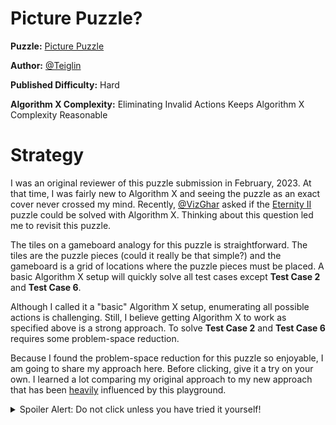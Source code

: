 # Picture Puzzle?

__Puzzle:__ [Picture Puzzle](https://www.codingame.com/training/hard/picture-puzzle)

__Author:__ [@Teiglin](https://www.codingame.com/profile/a2479be594111a93820fb21d274e6d710281544)

__Published Difficulty:__ Hard

__Algorithm X Complexity:__ Eliminating Invalid Actions Keeps Algorithm X Complexity Reasonable

# Strategy

I was an original reviewer of this puzzle submission in February, 2023. At that time, I was fairly new to Algorithm X and seeing the puzzle as an exact cover never crossed my mind. Recently, [@VizGhar](https://www.codingame.com/profile/c152bee9fe8dc90ac4f6b84505b59ebb9086993) asked if the [Eternity II](https://en.wikipedia.org/wiki/Eternity_II_puzzle) puzzle could be solved with Algorithm X. Thinking about this question led me to revisit this puzzle.

The tiles on a gameboard analogy for this puzzle is straightforward. The tiles are the puzzle pieces (could it really be that simple?) and the gameboard is a grid of locations where the puzzle pieces must be placed. A basic Algorithm X setup will quickly solve all test cases except __Test Case 2__ and __Test Case 6__.

Although I called it a "basic" Algorithm X setup, enumerating all possible actions is challenging. Still, I believe getting Algorithm X to work as specified above is a strong approach. To solve __Test Case 2__ and __Test Case 6__ requires some problem-space reduction.

Because I found the problem-space reduction for this puzzle so enjoyable, I am going to share my approach here. Before clicking, give it a try on your own. I learned a lot comparing my original approach to my new approach that has been <u>heavily</u> influenced by this playground.

<details>
<summary>
Spoiler Alert: Do not click unless you have tried it yourself!
</summary>
  
Is this Picture Puzzle really much different than a [Sudoku](problem-space-reduction-2)? The pieces need to be properly placed on a grid of locations I call `PuzzleCell`s. Let’s assume we have a 5x5 puzzle to solve. The basic puzzle grid is shown in the next figure. Just like in Sudoku, I put space between each `PuzzleCell`. My reasons for doing this will be revealed shortly.

<BR>

![Picture Puzzle Grid](PicturePuzzleGrid.png)

<BR>

Before digging deeper into the gameboard, consider the pieces for a moment. When doing a picture puzzle on your kitchen table, you might first sort the pieces into the three groups shown below.

<BR>

![Picture Puzzle Piece Types](PicturePuzzlePieceTypes.png)

<BR>

Corner pieces have 2 puzzle borders, non-corner edge pieces have a single puzzle border and middle pieces have no puzzle borders. This initial sorting already limits the candidates for each cell. In the following diagram, the color of each cell corresponds to the group of pieces that make up the cell’s initial candidates.

<BR>

![Picture Puzzle Cell Candidates](PicturePuzzleCellCandidates.png)

<BR>

Does this mean there are only 4 candidates for each corner piece? Yes, it does, but that is a bit misleading. A puzzle piece alone is not enough to properly distinguish one candidate from another in the middle of the puzzle. On the corners and edges, the puzzle border limits each puzzle piece to a single possible rotation. Middle pieces are different. 

In the middle of the puzzle, each piece might look different when rotated. Each unique rotation is a distinct candidate. In the 5x5 puzzle above, there are 9 middle pieces, meaning each location has up to 36 possible candidates. (Exercise for the reader: Why did I say “up to”?)

In the next figure, the blue rectangles represent the puzzle border.

<BR>

![Picture Puzzle Border](PicturePuzzleBorder.png)

<BR>

These borders are interesting because they too have candidates. I have intentionally spaced out the blue rectangles to make them align with their adjacent pieces. The middle pieces also have interesting borders. Adding all the piece borders to the diagram results in:

<BR>

![Picture Puzzle Piece Borders](PicturePuzzlePieceBorders.png)

<BR>

Why are these borders interesting? Each border has a set of possible values. Look at the edge pieces first. Each edge piece border, adjacent to the puzzle border, only has a single possible value. Keeping track of possible values for every blue border is critical to reducing the candidates for each cell.

Consider the corner cell in the top left corner. At most, that cell has only 4 candidates: each of the four corner pieces, properly rotated to align the borders to match the left and top borders that only have one possible value. Using these four candidates, the possible values of the bottom and right borders (of cell `(0, 0)`) can be determined.

Now move to the cell in `(row 0, column 1)`. The top border is limited to the puzzle border. The left border has limited possibilities that were just determined. It is now easy to loop through the candidates for this cell `(0, 1)` and eliminate candidates that violate the border possibilities. From the remaining candidates, the possibilities for the 4 borders of cell `(0, 1)` may be updated appropriately.

I then use the exact same reducing loop, discussed many times in this playground, to loop through the rows and columns of the grid over and over until a full pass through the grid does not produce any changes.

At this point, all cells are reduced to a single candidate for __Test Cases 1 – 3 and 5 – 7__. I will leave it to you to figure out why __Test Case 4__ and __Test Case 8__ cannot be reduced all the way to a single candidate per cell (unless you add a tiny bit more logic).

# A Bit About Solution Design

In the next diagram, I have greyed out either the horizontal borders or the vertical borders.

<BR>

![Picture Puzzle Horizontal vs Vertical Borders](PicturePuzzleHorizontalVertical.png)

<BR>

These figures make it easier to see a 6 x 5 array of horizontal borders and a 5 x 6 array of vertical borders. Ultimately every cell needs to know about 4 borders, the top, bottom, left and right. Using the perspective seen in the figure above nice facilitates assigning borders to a cell based on that cell’s row and column.

Secondly, it appears the following classes might be helpful in a solution design: `PuzzlePiece`, `PicturePuzzle`, `PuzzleCell` and `Border`.  From an analysis point of view, I agree 100%. From a design perspective, there is nothing interesting about a `Border` other than the _set_ of possible values that could be placed in that location. Although I could create a separate `Border` class, Python’s `Set` class does everything I could want a `Border` class to do.

It is still important to create the matrix of horizontal borders and the matrix of vertical borders to hold all the sets. These matrixes make it easy to give each cell 4 pointers, each pointing to one of its four borders.

# Observations

At first glance, I would never expect this much overlap between a picture puzzle and a Sudoku. I am happy with my original solution to this puzzle, but I am thrilled with my new approach. It is no secret that I love repeatability and seeing how similar my new solution is to every solution I built for the logic puzzles covered earlier makes my new approach significantly more powerful in my eyes.

</details>
